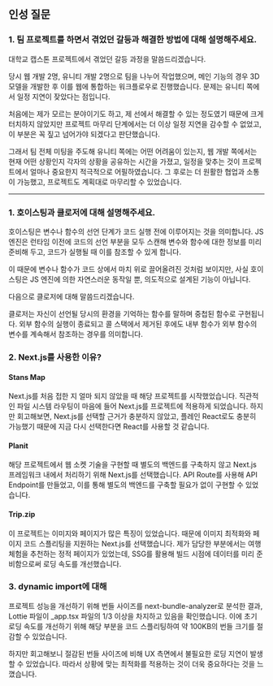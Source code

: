 ## 인성 질문

### 1. 팀 프로젝트를 하면서 겪었던 갈등과 해결한 방법에 대해 설명해주세요.

대학교 캡스톤 프로젝트에서 겪었던 갈등 과정을 말씀드리겠습니다.

당시 웹 개발 2명, 유니티 개발 2명으로 팀을 나누어 작업했으며,
메인 기능의 경우 3D 모델을 개발한 후 이를 웹에 통합하는 워크플로우로 진행했습니다.
문제는 유니티 쪽에서 일정 지연이 잦았다는 점입니다.

처음에는 제가 모르는 분야이기도 하고, 제 선에서 해결할 수 있는 정도였기 때문에 크게 터치하지 않았지만
프로젝트 마무리 단계에서는 더 이상 일정 지연을 감수할 수 없었고, 이 부분은 꼭 짚고 넘어가야 되겠다고 판단했습니다.

그래서 팀 전체 미팅을 주도해 유니티 쪽에는 어떤 어려움이 있는지, 웹 개발 쪽에서는 현재 어떤 상황인지 각자의 상황을 공유하는 시간을 가졌고, 일정을 맞추는 것이 프로젝트에서 얼마나 중요한지 적극적으로 어필하였습니다.
그 후로는 더 원활한 협업과 소통이 가능했고, 프로젝트도 계획대로 마무리할 수 있었습니다.

---

### 1. 호이스팅과 클로저에 대해 설명해주세요.

호이스팅은 변수나 함수의 선언 단계가 코드 실행 전에 이루어지는 것을 의미합니다.
JS 엔진은 런타임 이전에 코드의 선언 부분을 모두 스캔해 변수와 함수에 대한 정보를 미리 준비해 두고, 코드가 실행될 때 이를 참조할 수 있게 합니다.

이 때문에 변수나 함수가 코드 상에서 마치 위로 끌어올려진 것처럼 보이지만, 사실 호이스팅은 JS 엔진에 의한 자연스러운 동작일 뿐, 의도적으로 설계된 기능이 아닙니다.

다음으로 클로저에 대해 말씀드리겠습니다.

클로저는 자신이 선언될 당시의 환경을 기억하는 함수를 말하며 중첩된 함수로 구현됩니다.
외부 함수의 실행이 종료되고 콜 스택에서 제거된 후에도 내부 함수가 외부 함수의 변수를 계속해서 참조하는 경우를 의미합니다.

### 2. Next.js를 사용한 이유?

#### Stans Map

Next.js를 처음 접한 지 얼마 되지 않았을 때 해당 프로젝트를 시작했었습니다.
직관적인 파일 시스템 라우팅이 마음에 들어 Next.js를 프로젝트에 적용하게 되었습니다.
하지만 회고해보면, Next.js를 선택할 근거가 충분하지 않았고, 플레인 React로도 충분히 가능했기 때문에 지금 다시 선택한다면 React를 사용할 것 같습니다.

#### Planit

해당 프로젝트에서 웹 소켓 기술을 구현할 때 별도의 백엔드를 구축하지 않고 Next.js 프레임워크 내에서 처리하기 위해 Next.js를 선택했습니다.
API Route를 사용해 API Endpoint를 만들었고, 이를 통해 별도의 백엔드를 구축할 필요가 없이 구현할 수 있었습니다.

#### Trip.zip

이 프로젝트는 이미지와 페이지가 많은 특징이 있었습니다. 때문에 이미지 최적화와 페이지 코드 스플리팅을 지원하는 Next.js를 선택했습니다.
제가 담당한 부분에서는 여행 체험을 추천하는 정적 페이지가 있었는데, SSG를 활용해 빌드 시점에 데이터를 미리 준비함으로써 로딩 속도를 개선했습니다.

### 3. dynamic import에 대해

프로젝트 성능을 개선하기 위해 번들 사이즈를 next-bundle-analyzer로 분석한 결과, Lottie 파일이 \_app.tsx 파일의 1/3 이상을 차지하고 있음을 확인했습니다. 이에 초기 로딩 속도를 개선하기 위해 해당 부분을 코드 스플리팅하여 약 100KB의 번들 크기를 절감할 수 있었습니다.

하지만 회고해보니 절감된 번들 사이즈에 비해 UX 측면에서 불필요한 로딩 지연이 발생할 수 있었습니다. 따라서 상황에 맞는 최적화를 적용하는 것이 더욱 중요하다는 것을 느꼈습니다.
